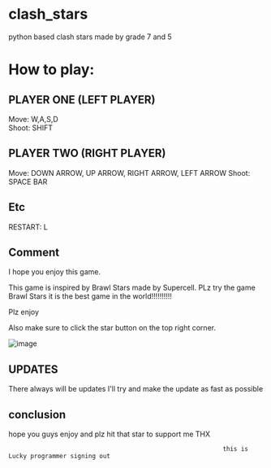 # clash_stars
python based clash stars made by grade 7 and 5


# How to play: 

## PLAYER ONE (LEFT PLAYER)
Move: W,A,S,D  
Shoot: SHIFT 

## PLAYER TWO (RIGHT PLAYER)
Move: DOWN ARROW, UP ARROW, RIGHT ARROW, LEFT ARROW 
Shoot: SPACE BAR

## Etc
RESTART: L

## Comment
I hope you enjoy this game.

This game is inspired by Brawl Stars made by Supercell.
PLz try the game Brawl Stars it is the best game in the world!!!!!!!!!!

Plz enjoy 




Also make sure to click the star button on the top right corner.



![image](https://user-images.githubusercontent.com/90364548/132609615-f6227061-2acf-4c1c-851e-bcc88196e973.png)

## UPDATES


There always will be updates
I'll try and make the update as fast as possible



## conclusion 




hope you guys enjoy and plz hit that star to support me THX 



                                                               this is Lucky programmer signing out 
